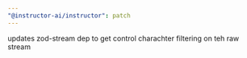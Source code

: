 ```yaml
---
"@instructor-ai/instructor": patch
---
```


updates zod-stream dep to get control charachter filtering on teh raw stream
